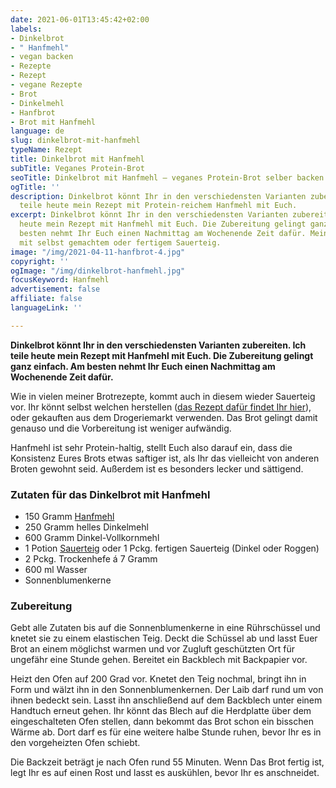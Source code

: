 ```yaml
---
date: 2021-06-01T13:45:42+02:00
labels:
- Dinkelbrot
- " Hanfmehl"
- vegan backen
- Rezepte
- Rezept
- vegane Rezepte
- Brot
- Dinkelmehl
- Hanfbrot
- Brot mit Hanfmehl
language: de
slug: dinkelbrot-mit-hanfmehl
typeName: Rezept
title: Dinkelbrot mit Hanfmehl
subTitle: Veganes Protein-Brot
seoTitle: Dinkelbrot mit Hanfmehl – veganes Protein-Brot selber backen
ogTitle: ''
description: Dinkelbrot könnt Ihr in den verschiedensten Varianten zubereiten. Ich
  teile heute mein Rezept mit Protein-reichem Hanfmehl mit Euch.
excerpt: Dinkelbrot könnt Ihr in den verschiedensten Varianten zubereiten. Ich teile
  heute mein Rezept mit Hanfmehl mit Euch. Die Zubereitung gelingt ganz einfach. Am
  besten nehmt Ihr Euch einen Nachmittag am Wochenende Zeit dafür. Mein Rezept funktioniert
  mit selbst gemachtem oder fertigem Sauerteig.
image: "/img/2021-04-11-hanfbrot-4.jpg"
copyright: ''
ogImage: "/img/dinkelbrot-hanfmehl.jpg"
focusKeyword: Hanfmehl
advertisement: false
affiliate: false
languageLink: ''

---
```

**Dinkelbrot könnt Ihr in den verschiedensten Varianten zubereiten. Ich teile heute mein Rezept mit Hanfmehl mit Euch. Die Zubereitung gelingt ganz einfach. Am besten nehmt Ihr Euch einen Nachmittag am Wochenende Zeit dafür.**

Wie in vielen meiner Brotrezepte, kommt auch in diesem wieder Sauerteig vor. Ihr könnt selbst welchen herstellen ([das Rezept dafür findet Ihr hier](http://cardamonchai.com/2021/04/sauerteig-grundrezept/)), oder gekauften aus dem Drogeriemarkt verwenden. Das Brot gelingt damit genauso und die Vorbereitung ist weniger aufwändig.

Hanfmehl ist sehr Protein-haltig, stellt Euch also darauf ein, dass die Konsistenz Eures Brots etwas saftiger ist, als Ihr das vielleicht von anderen Broten gewohnt seid. Außerdem ist es besonders lecker und sättigend.

### Zutaten für das Dinkelbrot mit Hanfmehl

* 150 Gramm [Hanfmehl](http://cardamonchai.com/2021/03/oelfreunde/)
* 250 Gramm helles Dinkelmehl
* 600 Gramm Dinkel-Vollkornmehl
* 1 Potion [Sauerteig](http://cardamonchai.com/2021/04/sauerteig-grundrezept/) oder 1 Pckg. fertigen Sauerteig (Dinkel oder Roggen)
* 2 Pckg. Trockenhefe á 7 Gramm
* 600 ml Wasser
* Sonnenblumenkerne

### Zubereitung

Gebt alle Zutaten bis auf die Sonnenblumenkerne in eine Rührschüssel und knetet sie zu einem elastischen Teig. Deckt die Schüssel ab und lasst Euer Brot an einem möglichst warmen und vor Zugluft geschützten Ort für ungefähr eine Stunde gehen. Bereitet ein Backblech mit Backpapier vor.

Heizt den Ofen auf 200 Grad vor. Knetet den Teig nochmal, bringt ihn in Form und wälzt ihn in den Sonnenblumenkernen. Der Laib darf rund um von ihnen bedeckt sein. Lasst ihn anschließend auf dem Backblech unter einem Handtuch erneut gehen. Ihr könnt das Blech auf die Herdplatte über dem eingeschalteten Ofen stellen, dann bekommt das Brot schon ein bisschen Wärme ab. Dort darf es für eine weitere halbe Stunde ruhen, bevor Ihr es in den vorgeheizten Ofen schiebt.

Die Backzeit beträgt je nach Ofen rund 55 Minuten. Wenn Das Brot fertig ist, legt Ihr es auf einen Rost und lasst es auskühlen, bevor Ihr es anschneidet.

<Gallery name="dinkelbrot-hanfmehl" />